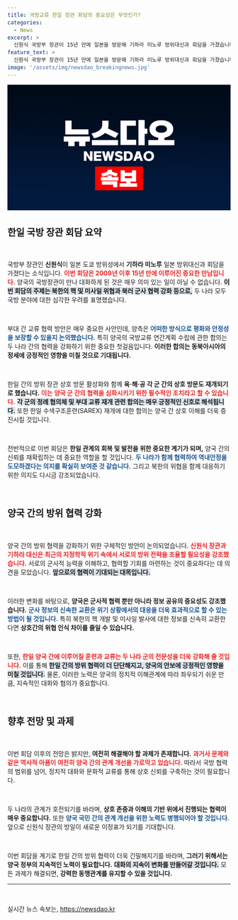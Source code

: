 ```yaml
---
title: 국방교류 한일 장관 회담의 중요성은 무엇인가?
categories:
  - News
excerpt: >
  신원식 국방부 장관이 15년 만에 일본을 방문해 기하라 미노루 방위대신과 회담을 가졌습니다. 북한의 위협 속에서 한일 국방교류를 강화하겠다는 합의로 역내 평화의 전환점을 마련했습니다.
feature_text: >
  신원식 국방부 장관이 15년 만에 일본을 방문해 기하라 미노루 방위대신과 회담을 가졌습니다. 북한의 위협 속에서 한일 국방교류를 강화하겠다는 합의로 역내 평화의 전환점을 마련했습니다.
image: '/assets/img/newsdao_breakingnews.jpg'
---
```


<p><img src="/assets/img/newsdao_breakingnews.jpg" alt="firstkoreanews 속보" /></p>

<h2 data-ke-size="size26">한일 국방 장관 회담 요약</h2>

<p data-ke-size="size16">&nbsp;</p>

<p>국방부 장관인 <b>신원식</b>이 일본 도쿄 방위성에서 <b>기하라 미노루</b> 일본 방위대신과 회담을 가졌다는 소식입니다. <b><span style="color: #ee2323;">이번 회담은 2009년 이후 15년 만에 이루어진 중요한 만남입니다.</span></b> 양국의 국방장관이 만나 대화하게 된 것은 매우 의미 있는 일이 아닐 수 없습니다. <b><span style="background-color: #21538527;">이번 회담의 주제는 북한의 핵 및 미사일 위협과 북러 군사 협력 강화 등으로,</span></b> 두 나라 모두 국방 분야에 대한 심각한 우려를 표명했습니다.</p>

<p data-ke-size="size16">&nbsp;</p>

<p>부대 간 교류 협력 방안은 매우 중요한 사안인데, 양측은 <b><span style="color: #1a5490;">어떠한 방식으로 평화와 안정성을 보장할 수 있을지 논의했습니다.</span></b> 특히 양국의 국방교류 연간계획 수립에 관한 합의는 두 나라 간의 협력을 강화하기 위한 중요한 첫걸음입니다. <b>이러한 합의는 동북아시아의 정세에 긍정적인 영향을 미칠 것으로 기대됩니다.</b></p>

<p data-ke-size="size16">&nbsp;</p>

<p>한일 간의 방위 장관 상호 방문 활성화와 함께 <b>육·해·공 각 군 간의 상호 방문도 재개되기로 했습니다.</b> <b><span style="color: #ee2323;">이는 양국 군 간의 협력을 심화시키기 위한 필수적인 조치라고 할 수 있습니다.</span></b> <b><span style="background-color: #21538527;">각 군의 정례 협의체 및 부대 교류 재개 관련 합의는 매우 긍정적인 신호로 해석됩니다.</span></b> 또한 한일 수색구조훈련(SAREX) 재개에 대한 합의는 양국 간 상호 이해를 더욱 증진시킬 것입니다.</p>

<p data-ke-size="size16">&nbsp;</p>

<p>전반적으로 이번 회담은 <b>한일 관계의 회복 및 발전을 위한 중요한 계기가 되며,</b> 양국 간의 신뢰를 재확립하는 데 중요한 역할을 할 것입니다. <b><span style="color: #1a5490;">두 나라가 함께 협력하여 역내안정을 도모하겠다는 의지를 확실히 보여준 것 같습니다.</span></b> 그리고 북한의 위협을 함께 대응하기 위한 의지도 다시금 강조되었습니다. </p>

<p data-ke-size="size16">&nbsp;</p>

<h2 data-ke-size="size26">양국 간의 방위 협력 강화</h2>

<p data-ke-size="size16">&nbsp;</p>

<p>양국 간의 방위 협력을 강화하기 위한 구체적인 방안이 논의되었습니다. <b><span style="color: #ee2323;">신원식 장관과 기하라 대신은 최근의 지정학적 위기 속에서 서로의 방위 전략을 조율할 필요성을 강조했습니다.</span></b> 서로의 군사적 능력을 이해하고, 협력할 기회를 마련하는 것이 중요하다는 데 의견을 모았습니다. <b><span style="background-color: #21538527;">앞으로의 협력이 기대되는 대목입니다.</span></b></p>

<p data-ke-size="size16">&nbsp;</p>

<p>이러한 변화를 바탕으로, <b>양국은 군사적 협력 뿐만 아니라 정보 공유의 중요성도 강조했습니다.</b> <b><span style="color: #1a5490;">군사 정보의 신속한 교환은 위기 상황에서의 대응을 더욱 효과적으로 할 수 있는 방법이 될 것입니다.</span></b> 특히 북한의 핵 개발 및 미사일 발사에 대한 정보를 신속히 교환한다면 <b>상호간의 위협 인식 차이를 줄일 수 있습니다.</b></p>

<p data-ke-size="size16">&nbsp;</p>

<p>또한, <b><span style="color: #ee2323;">한일 양국 간에 이루어질 훈련과 교류는 두 나라 군의 전문성을 더욱 강화해 줄 것입니다.</span></b> 이를 통해 <b><span style="background-color: #21538527;">한일 간의 방위 협력이 더 단단해지고, 양국의 안보에 긍정적인 영향을 미칠 것입니다.</span></b> 물론, 이러한 노력은 양국의 정치적 이해관계에 따라 좌우되기 쉬운 만큼, 지속적인 대화와 협의가 중요합니다.</p>

<p data-ke-size="size16">&nbsp;</p>

<h2 data-ke-size="size26">향후 전망 및 과제</h2>

<p data-ke-size="size16">&nbsp;</p>

<p>이번 회담 이후의 전망은 밝지만, <b>여전히 해결해야 할 과제가 존재합니다.</b> <b><span style="color: #ee2323;">과거사 문제와 같은 역사적 아픔이 여전히 양국 간의 관계 개선을 가로막고 있습니다.</span></b> 따라서 국방 협력의 범위를 넘어, 정치적 대화와 문화적 교류를 통해 상호 신뢰를 구축하는 것이 필요합니다.</p>

<p data-ke-size="size16">&nbsp;</p>

<p>두 나라의 관계가 호전되기를 바라며, <b>상호 존중과 이해의 기반 위에서 진행되는 협력이 매우 중요합니다.</b> 또한 <b><span style="color: #1a5490;">양국 국민 간의 관계 개선을 위한 노력도 병행되어야 할 것입니다.</span></b> 앞으로 신원식 장관의 방일이 새로운 이정표가 되기를 기대합니다.</p>

<p data-ke-size="size16">&nbsp;</p>

<p>이번 회담을 계기로 한일 간의 방위 협력이 더욱 긴밀해지기를 바라며, <b>그러기 위해서는 양국 정부의 지속적인 노력이 필요합니다.</b> <b><span style="background-color: #21538527;">대화의 지속이 변화를 만들어갈 것입니다.</span></b> 모든 과제가 해결되면, <b>강력한 동맹관계를 유지할 수 있을 것입니다.</b></p>

<hr>

<p data-ke-size="size16">&nbsp;</p>
실시간 뉴스 속보는, <a href="https://newsdao.kr" rel="dofollow">https://newsdao.kr</a>


